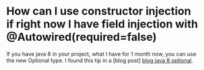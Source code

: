 # How can I use constructor injection if right now I have field injection with @Autowired(required=false) #
If you have java 8 in your project, what I have for 1 month now, you can use the new Optional type. I found this tip in a [blog post] [blog java 8 optional].

[blog java 8 optional]: https://blog.frankel.ch/optional-dependencies-in-spring